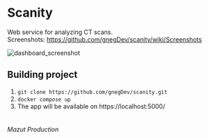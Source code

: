 # Scanity
Web service for analyzing CT scans.  
Screenshots: https://github.com/gnegDev/scanity/wiki/Screenshots

<img alt="dashboard_screenshot" src="https://github.com/user-attachments/assets/54ff2e01-d8b1-4bee-a943-00a0ae766c12" />

## Building project
1. ```git clone https://github.com/gnegDev/scanity.git```
2. ```docker compose up```
3. The app will be available on https://localhost:5000/
<br/><br/>
###### Mazut Production
